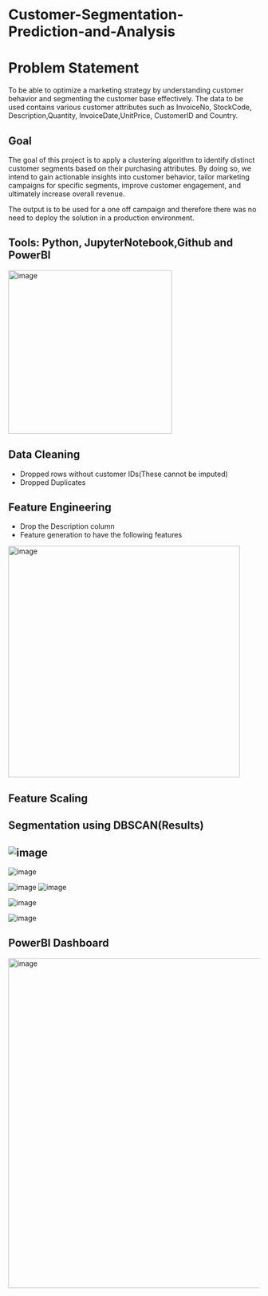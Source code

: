 # Customer-Segmentation-Prediction-and-Analysis

# Problem Statement 
To be able to optimize a marketing strategy by understanding customer behavior and segmenting the customer base effectively. The data to be used contains various customer attributes such as InvoiceNo, StockCode, Description,Quantity, InvoiceDate,UnitPrice, CustomerID and Country. 
## Goal
The goal of this project is to apply a clustering algorithm to identify distinct customer segments based on their purchasing attributes. By doing so, we intend to gain actionable insights into customer behavior, tailor marketing campaigns for specific segments, improve customer engagement, and ultimately increase overall revenue.

The output is to be used for a one off campaign and therefore there was no need to deploy the solution in a production environment.

## Tools: Python, JupyterNotebook,Github and PowerBI

<img width="328" alt="image" src="https://github.com/Jnjerry/Customer-Segmentation-Prediction-and-Analysis/assets/19590985/cd0e72f5-d743-42ec-a023-2277a590a40f">

## Data Cleaning
- Dropped rows without customer IDs(These cannot be imputed)
- Dropped Duplicates

## Feature Engineering
- Drop the Description column
- Feature generation to have the following features
<img width="464" alt="image" src="https://github.com/Jnjerry/Customer-Segmentation-Prediction-and-Analysis/assets/19590985/2157d9d8-609f-4c9f-8b9e-f3cea066c841">
 
## Feature Scaling

## Segmentation using DBSCAN(Results)
![image](https://github.com/Jnjerry/Customer-Segmentation-Prediction-and-Analysis/assets/19590985/170b76d8-bfb6-41eb-8b86-601b3aaf8ca6)
---
![image](https://github.com/Jnjerry/Customer-Segmentation-Prediction-and-Analysis/assets/19590985/cf661301-db8c-4c60-8ccf-8df12cfc9ee4) 

![image](https://github.com/Jnjerry/Customer-Segmentation-Prediction-and-Analysis/assets/19590985/9f7262fb-bf76-4d16-86aa-692c764316f0)
![image](https://github.com/Jnjerry/Customer-Segmentation-Prediction-and-Analysis/assets/19590985/3a309145-ce18-4b20-8724-78db332669f6)

![image](https://github.com/Jnjerry/Customer-Segmentation-Prediction-and-Analysis/assets/19590985/e335e6f5-ff7e-423f-bc93-31d6bb768358)

![image](https://github.com/Jnjerry/Customer-Segmentation-Prediction-and-Analysis/assets/19590985/6622605e-0589-41a7-8e47-8b4b44824c7f)

## PowerBI Dashboard

<img width="662" alt="image" src="https://github.com/Jnjerry/Customer-Segmentation-Prediction-and-Analysis/assets/19590985/235da30d-8b4c-4ae3-82a7-4dd191772f11">






